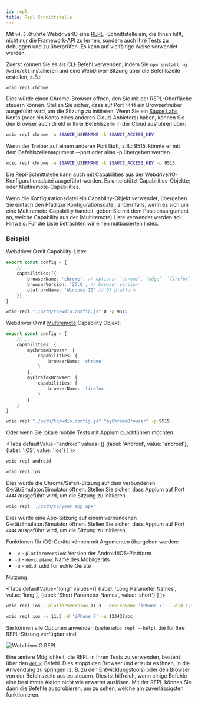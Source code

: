 ```yaml
---
id: repl
title: Repl Schnittstelle
---
```


Mit `v4.5.0`führte WebdriverIO eine [REPL](https://en.wikipedia.org/wiki/Read%E2%80%93eval%E2%80%93print_loop) -Schnittstelle ein, die Ihnen hilft, nicht nur die Framework-API zu lernen, sondern auch Ihre Tests zu debuggen und zu überprüfen. Es kann auf vielfältige Weise verwendet werden.

Zuerst können Sie es als CLI-Befehl verwenden, indem Sie `npm install -g @wdio/cli` installieren und eine WebDriver-Sitzung über die Befehlszeile erstellen, z.B.:

```sh
wdio repl chrome
```

Dies würde einen Chrome-Browser öffnen, den Sie mit der REPL-Oberfläche steuern können. Stellen Sie sicher, dass auf Port `4444` ein Browsertreiber ausgeführt wird, um die Sitzung zu initiieren. Wenn Sie ein [Sauce Labs](https://saucelabs.com) Konto (oder ein Konto eines anderen Cloud-Anbieters) haben, können Sie den Browser auch direkt in Ihrer Befehlszeile in der Cloud ausführen über:

```sh
wdio repl chrome -u $SAUCE_USERNAME -k $SAUCE_ACCESS_KEY
```

Wenn der Treiber auf einem anderen Port läuft, z.B.: 9515, könnte er mit dem Befehlszeilenargument --port oder alias -p übergeben werden

```sh
wdio repl chrome -u $SAUCE_USERNAME -k $SAUCE_ACCESS_KEY -p 9515
```

Die Repl-Schnittstelle kann auch mit Capabilities aus der WebdriverIO-Konfigurationsdatei ausgeführt werden. Es unterstützt Capabilities-Objekte; oder Multiremote-Capabilities.

Wenn die Konfigurationsdatei ein Capability-Objekt verwendet, übergeben Sie einfach den Pfad zur Konfigurationsdatei, andernfalls, wenn es sich um eine Multiremote-Capability handelt, geben Sie mit dem Positionsargument an, welche Capability aus der (Multiremote) Liste verwendet werden soll. Hinweis: Für die Liste betrachten wir einen nullbasierten Index.

### Beispiel

WebdriverIO mit Capability-Liste:

```ts title="wdio.conf.ts example"
export const config = {
    // ...
    capabilities:[{
        browserName: 'chrome', // options: `chrome`, `edge`, `firefox`, `safari`, `chromium`
        browserVersion: '27.0', // browser version
        platformName: 'Windows 10' // OS platform
    }]
}
```

```sh
wdio repl "./path/to/wdio.config.js" 0 -p 9515
```

WebdriverIO mit [Multiremote](https://webdriver.io/docs/multiremote/) Capability Objekt:

```ts title="wdio.conf.ts example"
export const config = {
    // ...
    capabilities: {
        myChromeBrowser: {
            capabilities: {
                browserName: 'chrome'
            }
        },
        myFirefoxBrowser: {
            capabilities: {
                browserName: 'firefox'
            }
        }
    }
}
```

```sh
wdio repl "./path/to/wdio.config.js" "myChromeBrowser" -p 9515
```

Oder wenn Sie lokale mobile Tests mit Appium durchführen möchten:

<Tabs
  defaultValue="android"
  values={[
    {label: 'Android', value: 'android'},
 {label: 'iOS', value: 'ios'}
 ]
}>
<TabItem value="android">

```sh
wdio repl android
```

</TabItem>
<TabItem value="ios">

```sh
wdio repl ios
```

</TabItem>
</Tabs>

Dies würde die Chrome/Safari-Sitzung auf dem verbundenen Gerät/Emulator/Simulator öffnen. Stellen Sie sicher, dass Appium auf Port `4444` ausgeführt wird, um die Sitzung zu initiieren.

```sh
wdio repl './path/to/your_app.apk'
```

Dies würde eine App-Sitzung auf einem verbundenen Gerät/Emulator/Simulator öffnen. Stellen Sie sicher, dass Appium auf Port `4444` ausgeführt wird, um die Sitzung zu initiieren.

Funktionen für iOS-Geräte können mit Argumenten übergeben werden:

* `-v`      - `platformVersion`: Version der Android/iOS-Plattform
* `-d`      - `deviceName`: Name des Mobilgeräts
* `-u`      - `udid`: udid für echte Geräte

Nutzung :

<Tabs
  defaultValue="long"
  values={[
    {label: 'Long Parameter Names', value: 'long'},
 {label: 'Short Parameter Names', value: 'short'}
 ]
}>
<TabItem value="long">

```sh
wdio repl ios --platformVersion 11.3 --deviceName 'iPhone 7' --udid 123432abc
```

</TabItem>
<TabItem value="short">

```sh
wdio repl ios -v 11.3 -d 'iPhone 7' -u 123432abc
```

</TabItem>
</Tabs>

Sie können alle Optionen anwenden (siehe `wdio repl --help`), die für Ihre REPL-Sitzung verfügbar sind.

![WebdriverIO REPL](https://webdriver.io/img/repl.gif)

Eine andere Möglichkeit, die REPL in Ihren Tests zu verwenden, besteht über den [`debug`](/docs/api/browser/debug) Befehl. Dies stoppt den Browser und erlaubt es Ihnen, in die Anwendung zu springen (z. B. zu den Entwicklungstools) oder den Browser von der Befehlszeile aus zu steuern. Dies ist hilfreich, wenn einige Befehle eine bestimmte Aktion nicht wie erwartet auslösen. Mit der REPL können Sie dann die Befehle ausprobieren, um zu sehen, welche am zuverlässigsten funktionieren.
